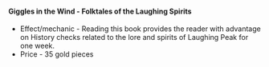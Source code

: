 #### Giggles in the Wind - Folktales of the Laughing Spirits

- Effect/mechanic - Reading this book provides the reader with advantage on History checks related to the lore and spirits of Laughing Peak for one week.
- Price - 35 gold pieces
